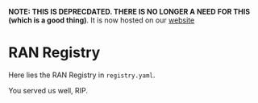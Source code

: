 **NOTE: THIS IS DEPRECDATED. THERE IS NO LONGER A NEED FOR THIS (which is a good thing)**. It is now hosted on our [website](https://ran.so)

# RAN Registry



Here lies the RAN Registry in `registry.yaml`.

You served us well, RIP.
